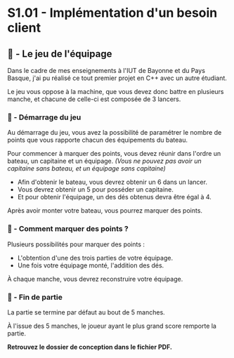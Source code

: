 # S1.01 - Implémentation d'un besoin client
## 🔱 - Le jeu de l'équipage
Dans le cadre de mes enseignements à l'IUT de Bayonne et du Pays Basque, j'ai pu réalisé ce tout premier projet en C++ avec un autre étudiant.  
  
Le jeu vous oppose à la machine, que vous devez donc battre en plusieurs manche, et chacune de celle-ci est composée de 3 lancers.  

### 🏁 - Démarrage du jeu
Au démarrage du jeu, vous avez la possibilité de paramétrer le nombre de points que vous rapporte chacun des équipements du bateau. 
  
Pour commencer à marquer des points, vous devez réunir dans l'ordre un bateau, un capitaine et un équipage. *(Vous ne pouvez pas avoir un capitaine sans bateau, et un équipage sans capitaine)*  
- Afin d'obtenir le bateau, vous devrez obtenir un 6 dans un lancer.
- Vous devrez obtenir un 5 pour posséder un capitaine.
- Et pour obtenir l'équipage, un des dés obtenus devra être égal à 4.

Après avoir monter votre bateau, vous pourrez marquer des points.

### 🎲 - Comment marquer des points ?
Plusieurs possibilités pour marquer des points :
- L'obtention d'une des trois parties de votre équipage.
- Une fois votre équipage monté, l'addition des dés.

À chaque manche, vous devrez reconstruire votre équipage.

### 🏅 - Fin de partie
La partie se termine par défaut au bout de 5 manches.  

À l'issue des 5 manches, le joueur ayant le plus grand score remporte la partie.

**Retrouvez le dossier de conception dans le fichier PDF.**
